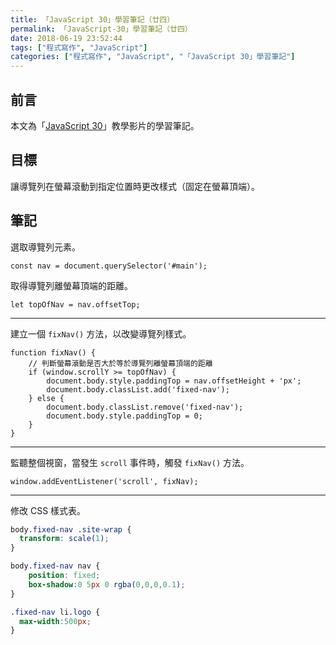 ```yaml
---
title: 「JavaScript 30」學習筆記（廿四）
permalink: 「JavaScript-30」學習筆記（廿四）
date: 2018-06-19 23:52:44
tags: ["程式寫作", "JavaScript"]
categories: ["程式寫作", "JavaScript", "「JavaScript 30」學習筆記"]
---
```


## 前言

本文為「[JavaScript 30](https://javascript30.com/)」教學影片的學習筆記。

## 目標

讓導覽列在螢幕滾動到指定位置時更改樣式（固定在螢幕頂端）。

## 筆記

選取導覽列元素。

```JS
const nav = document.querySelector('#main');
```

取得導覽列離螢幕頂端的距離。

```JS
let topOfNav = nav.offsetTop;
```

---

建立一個 `fixNav()` 方法，以改變導覽列樣式。

```JS
function fixNav() {
    // 判斷螢幕滾動是否大於等於導覽列離螢幕頂端的距離
    if (window.scrollY >= topOfNav) {
        document.body.style.paddingTop = nav.offsetHeight + 'px';
        document.body.classList.add('fixed-nav');
    } else {
        document.body.classList.remove('fixed-nav');
        document.body.style.paddingTop = 0;
    }
}
```

---

監聽整個視窗，當發生 `scroll` 事件時，觸發 `fixNav()` 方法。

```JS
window.addEventListener('scroll', fixNav);
```

---

修改 CSS 樣式表。

```CSS
body.fixed-nav .site-wrap {
  transform: scale(1);
}

body.fixed-nav nav {
    position: fixed;
    box-shadow:0 5px 0 rgba(0,0,0,0.1);
}

.fixed-nav li.logo {
  max-width:500px;
}
```
